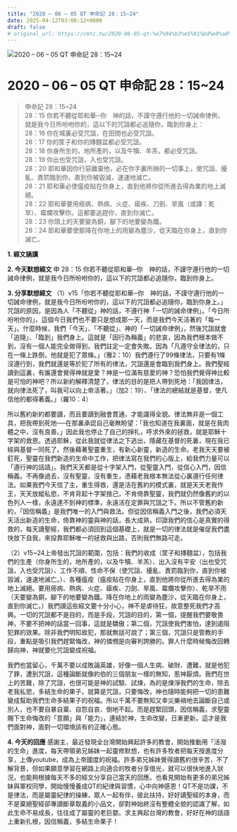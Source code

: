```yaml
---
title: "2020 – 06 – 05 QT 申命記 28：15~24"
date: 2025-04-12T03:08:12+0800
draft: false
# original_url: https://cmtc.tw/2020-06-05-qt-%e7%94%b3%e5%91%bd%e8%a8%98-28%ef%bc%9a1524
---
```


![2020 – 06 – 05 QT 申命記 28：15\~24](/images/qt.jpg   "2020 – 06 – 05 QT 申命記 28：15\~24")

# 2020 – 06 – 05 QT 申命記 28：15\~24

> 申命記 28：15\~24  
> 28：15 你若不聽從耶和華─你　神的話，不謹守遵行他的一切誡命律例，就是我今日所吩咐你的，這以下的咒詛都必追隨你，臨到你身上：  
> 28：16 你在城裏必受咒詛，在田間也必受咒詛。  
> 28：17 你的筐子和你的摶麵盆都必受咒詛。  
> 28：18 你身所生的，地所產的，以及牛犢、羊羔，都必受咒詛。  
> 28：19 你出也受咒詛，入也受咒詛。  
> 28：20 耶和華因你行惡離棄他，必在你手裏所辦的一切事上，使咒詛、擾亂、責罰臨到你，直到你被毀滅，速速地滅亡。  
> 28：21 耶和華必使瘟疫貼在你身上，直到他將你從所進去得為業的地上滅絕。  
> 28：22 耶和華要用癆病、熱病、火症、瘧疾、刀劍、旱風（或譯：乾旱）、霉爛攻擊你。這都要追趕你，直到你滅亡。  
> 28：23 你頭上的天要變為銅，腳下的地要變為鐵。  
> 28：24 耶和華要使那降在你地上的雨變為塵沙，從天臨在你身上，直到你滅亡。

**1. 經文誦讀**

**2.  今天默想經文**
申 28：15 你若不聽從耶和華─你　神的話，不謹守遵行他的一切誡命律例，就是我今日所吩咐你的，這以下的咒詛都必追隨你，臨到你身上。

**3. 分享默想經文**
（1）v15「你若不聽從耶和華─你　神的話，不謹守遵行他的一切誡命律例，就是我今日所吩咐你的，這以下的咒詛都必追隨你，臨到你身上。」咒詛的原因，是因為人「不聽從」神的話，不遵行神「一切的誡命律例」。「今日所吩咐你的」，這個今日我們也不要只是想成那一天，而是我們今天活著的「每一天」。什麼時候，我們「今天」、「不聽從」、神的「一切誡命律例」，然後咒詛就會「追隨」、「臨到」我們身上。這就是「因行為稱義」的悲哀，因為我們根本做不到，沒有一個人能完全做得到，我們註定一定會失敗。因為「凡遵守全律法的，只在一條上跌倒，他就是犯了眾條。」（雅2：10）我們遵行了99條律法，只要有1條沒遵行到，我們就還是等於犯了所有的律法，咒詛還是會臨到我們身上。我們聖經讀到這裏，有誰還會覺得神就是愛？神是一位滿有慈愛的神？恐怕我們覺得神比較是可怕的神吧？所以新約解釋清楚了，律法的目的是把人帶到死地：「我因律法，就向律法死了，叫我可以向上帝活著。」（加2：19）、「律法的總結就是基督，使凡信他的都得著義。」（羅10：4）

所以舊約新約都要讀，而且要讀到融會貫通，才能識得全貌。律法無非是一個工具，把我帶到死地──在那裏承認自己毫無盼望：「我也知道在我裏面，就是在我肉體之中，沒有良善。」因此我也停止了自己的掙扎，呼求外來的拯救，就是耶穌十字架的救恩。透過耶穌，從此我就從律法之下逃出，隱藏在基督的死裏，現在我已經與基督一同死了。然後藉著聖靈重生，有新心新靈，新造的生命。老我天天要被釘死，聖靈在我們新造的生命中工作，把律法寫在我們的心版上，給我們力量可以「遵行神的話語」。我們天天都是從十字架入門，從聖靈入門，從信心入門，因信稱義。不再像過去，沒有聖靈，沒有重生，憑藉老我根本無法從心裏遵行任何律法。如果我們今天信了主，重生得救，還是活在舊約的模式裏，就是天天老我作王，天天放縱私慾，不肯背起十字架捨己，不肯倚靠聖靈，我們就仍然像舊約的以色列人一樣，永遠達不到神的標準，永遠活在定罪與咒詛之下。所以不管舊約新約，「因信稱義」是我們唯一的入門與救法。但從因信稱義入門之後，我們必須天天活出新造的生命，倚靠神的靈與神的話，長大成熟，印證我們的信心是真實的得救的，每天讀聖經，我們都必須回到這個基礎上，就是一切的律法就是催促我們盡快放下自我，來投靠耶穌唯一的拯救與出路，否則我們無路可走。

（2）v15\~24上帝發出咒詛的範圍，包括：我們的收成（筐子和摶麵盆），包括我們的生產（你身所生的，地所產的，以及牛犢、羊羔）、出入沒有平安（出也受咒詛，入也受咒詛）、工作不順、性命不保（使咒詛、擾亂、責罰臨到你，直到你被毀滅，速速地滅亡。）、各種瘟疫（瘟疫貼在你身上，直到他將你從所進去得為業的地上滅絕。要用癆病、熱病、火症、瘧疾、刀劍、旱風、霉爛攻擊你）、乾旱不雨（天要變為銅，腳下的地要變為鐵。降在你地上的雨變為塵沙，從天臨在你身上，直到你滅亡。）我們讀這些經文要十分小心，神不是虐待狂，故意整死我們才高興。一切的咒詛都不是目的，而是手段，咒詛的目的，第一個，提醒我們要敬畏神，不要不把神的話當一回事，這就是驕傲；第二個，咒詛使我們害怕，達到遏阻犯罪的效果。除非我們明知故犯，那就無話可說了；第三個，咒詛只是管教的手段，重點是吸引我們趕緊悔改，神的憐憫是向審判誇勝的。罪人什麼時候悔改回轉歸向神，神就要化咒詛變成祝福。

我們也當留心，千萬不要以成敗論英雄，好像一個人生病、破財、遭難，就是他犯了罪，遭到咒詛，這種論斷就像約伯的三個朋友一樣的無知，惹神厭煩。我們在世上的苦難，除了咒詛，也很可能是神的試驗、試煉，為的是煉淨我們的生命，除去老我私慾，多結生命的果子。就算是咒詛，只要悔改，神也隨時能夠把一切的患難變成幫助我們生命多結果子的祝福。所以千萬不要無知又幸災樂禍地去論斷自己或別人，也不要自暴自棄、自怨自哀、倒地不起。而是趕緊回頭，因信稱義，求聖靈賜下生命悔改的「意願」與「能力」，連結於神，生命改變，日漸更新。這才是我們面對神，面對一切環境該有的正確心態。

**4. 今天的回應**
感謝主，最近發現全台灣開始興起許多的教會，開始推動用「活潑的生命」進度，每天帶領弟兄姊妹一起靈修默想，也有許多牧者把每天按進度分享，上傳youtube，成為上帝國度的祝福。許多弟兄姊妹覺得讀舊約很辛苦，不了解背景，但如果願意學習在網路上向適合的牧者分享借光，就可以很快地進入狀況，也能夠根據每天不多的經文分享自己當天的回應。也看見開始有更多的弟兄姊妹與軍校同學，開始慢慢養成QT的紀律與習慣，心中向神感恩！QT不是功課，不是律法，而是屬靈紀律的操練，眾人一起有伴，彼此扶持，好好讀聖經的本身，而不是棄絕聖經卻專讀斷章取義的小品文，卻對神始終沒有整體全貌的認識了解，如此生命不易成長，往往成了屬靈的老巨嬰。求主興起台灣的教會，好好在神的話語上重新扎根，因信稱義，多結生命果子！
